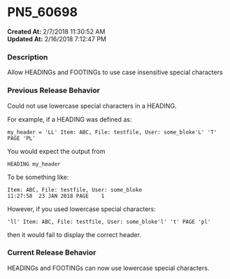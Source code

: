 # PN5_60698

**Created At:** 2/7/2018 11:30:52 AM  
**Updated At:** 2/16/2018 7:12:47 PM  


### Description

Allow HEADINGs and FOOTINGs to use case insensitive special characters



### Previous Release Behavior

Could not use lowercase special characters in a HEADING.

For example, if a HEADING was defined as:

```
my_header = 'LL' Item: ABC, File: testfile, User: some_bloke'L' 'T' PAGE 'PL'
```

You would expect the output from

```
HEADING my_header
```

To be something like:

```
Item: ABC, File: testfile, User: some_bloke                          11:27:58  23 JAN 2018 PAGE    1
```

However, if you used lowercase special characters:

```
'll' Item: ABC, File: testfile, User: some_bloke'l' 't' PAGE 'pl'
```

then it would fail to display the correct header.



### Current Release Behavior

HEADINGs and FOOTINGs can now use lowercase special characters.
